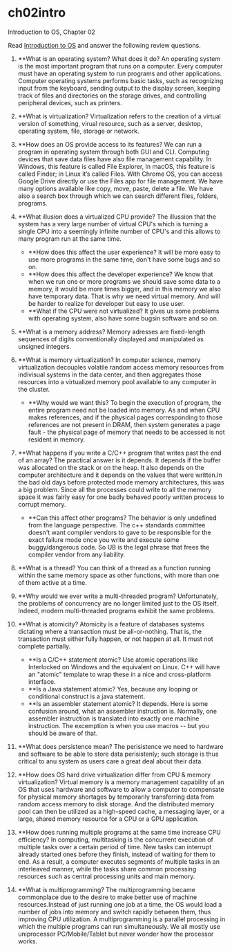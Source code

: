 # ch02intro
Introduction to OS, Chapter 02

Read [Introduction to OS](http://pages.cs.wisc.edu/~remzi/OSTEP/intro.pdf) and answer the following review questions.

1. **What is an operating system? What does it do?
An operating system is the most important program that runs on a computer. Every computer must have an operating system to run programs and other applications. Computer operating systems performs basic tasks, such as recognizing input from the keyboard, sending output to the display screen, keeping track of files and directories on the storage drives, and controlling peripheral devices, such as printers.
2. **What is virtualization?
Virtualization refers to the creation of a virtual version of something, virual resource, such as a server, desktop, operating system, file, storage or network.
3. **How does an OS provide access to its features?
We can run a program in operating system through both GUI and CLI. Computing devices that save data files have also file management capability. In Windows, this feature is called File Explorer, In macOS, this feature is called Finder; in Linux it’s called Files. With Chrome OS, you can access Google Drive directly or use the Files app for file management. We have many options available like copy, move, paste, delete a file. We have also a search box through which we can search different files, folders, programs.
4. **What illusion does a virtualized CPU provide?
The illussion that the system has a very large number of virtual CPU's which is turning a single CPU into a seemingly infinite number of CPU's and this allows to many program run at the same time.
    - **How does this affect the user experience?
    It will be more easy to use more programs in the same time, don't have some bugs and so on.
    - **How does this affect the developer experience?
    We know that when we run one or more programs we should save some data to a memory, it would be more times bigger, and in this memory we also have temporary data. That is why we need virtual memory. And will be harder to realize for developer but easy to use user.
    - **What if the CPU were not virtualized?
    It gives us some problems with operating system, also have some bugsin software and so on.
5. **What is a memory address?
Memory adresses are fixed-length sequences of digits conventionally displayed and manipulated as unsigned integers.
6. **What is memory virtualization?
In computer science, memory virtualization decouples volatile random access memory resources from indivisual systems in the data center, and then aggregates those resources into a virtualized memory pool available to any computer in the cluster.
    - **Why would we want this?
    To begin the execution of program, the entire program need not be loaded into memory. As and when CPU makes references, and if the physical pages corresponding to those references are not present in DRAM, then system generates a page fault - the physical page of memory that needs to be accessed is not resident in memory.
8. **What happens if you write a C/C++ program that writes past the end of an array?
The practical answer is it depends. It depends if the buffer was allocated on the stack or on the heap. It also depends on the computer architecture and it depends on the values that were written.In the bad old days before protected mode memory architectures, this was a big problem. Since all the processes could write to all the memory space it was fairly easy for one badly behaved poorly written process to corrupt memory.
      - **Can this affect other programs?
      The behavior is only undefined from the language perspective. The c++ standards committee doesn't want compiler vendors to gave to be responsible for the exact failure mode once you write and execute some buggy/dangerous code. So UB is the legal phrase that frees the compiler vendor from any liability.
9. **What is a thread?
You can think of a thread as a function running within the same memory space as other functions, with more than one of them active at a time.
10. **Why would we ever write a multi-threaded program?
Unfortunately, the problems of concurrency are no longer limited just to the OS itself. Indeed, modern multi-threaded programs exhibit the same problems.
11. **What is atomicity?
Atomicity is a feature of databases systems dictating where a transaction must be all-or-nothing. That is, the transaction must either fully happen, or not happen at all. It must not complete partially.
    - **Is a C/C++ statement atomic?
    Use atomic operations like Interlocked on Windows and the equivalent on Linux. C++ will have an "atomic" template to wrap these in a nice and cross-platform interface.
    - **Is a Java statement atomic?
    Yes, because any looping or conditional construct is a java statement.
    - **Is an assembler statement atomic?
    It depends. Here is some confusion around, what an assembler instruction is. Normally, one assembler instruction is translated into exactly one machine instruction. The excemption is when you use macros -- but you should be aware of that.

13. **What does persistence mean?
The perisistence we need to hardware and software to be able to store  data perisistenly; such storage is thus critical to anu system as users care a great deal about their data.

14. **How does OS hard drive virtualization differ from CPU & memory virtualization?
Virtual memory is a memory management capability of an OS that uses hardware and software to allow a computer to compensate for physical memory shortages by temporarily transferring data from random access memory to disk storage. And the distributed memory pool can then be utilized as a high-speed cache, a messaging layer, or a large, shared memory resource for a CPU or a GPU application.
15. **How does running multiple programs at the same time increase CPU efficiency?
In computing, multitasking is the concurrent execution of multiple tasks  over a certain period of time. New tasks can interrupt already started ones before they finish, instead of waiting for them to end. As a result, a computer executes segments of multiple tasks in an interleaved manner, while the tasks share common processing resources such as central processing units  and main memory. 
16. **What is multiprogramming?
The multiprogramming became commonplace due to the desire to make better use of machine resources.Instead of just running one job at a time, the OS would load a number of jobs into memory and switch rapidly between them, thus improving CPU utilization.
A multiprogramming is a parallel processing in which the multiple programs can run simultaneously. We all mostly use uniprocessor PC/Mobile/Tablet but never wonder how the processor works.
